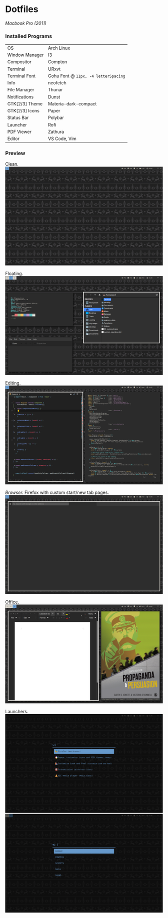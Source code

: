 # Dotfiles

*Macbook Pro (2011)*

### Installed Programs

| | |
|---|---|
| OS | Arch Linux |
| Window Manager | I3 |
| Compositor | Compton |
| Terminal | URxvt |
| Terminal Font | Gohu Font @ `11px, -4 letterSpacing` |
| Info | neofetch |
| File Manager | Thunar |
| Notifications | Dunst |
| GTK[2/3] Theme | Materia-dark-compact |
| GTK[2/3] Icons | Paper |
| Status Bar | Polybar |
| Launcher | Rofi |
| PDF Viewer | Zathura |
| Editor | VS Code, Vim |

### Preview

Clean.
![Clean](.screens/01-clean.png)

Floating.
![Floating windows](.screens/03-floating.png)

Editing.
![Editing using Visual Studio Code, Vim](.screens/04-editing.png)

*Browser.* Firefox with custom start/new tab pages.
![Firefox](.screens/02-firefox.png)

Office.
![LibreOffice, Zathura](.screens/05-office.png)

Launchers.
![Applications](.screens/06-launcher2.png)
![Configs](.screens/06-launcher1.png)
